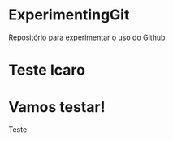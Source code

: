 # ExperimentingGit
 Repositório para experimentar o uso do Github
 # Teste Icaro

# Vamos testar!
Teste